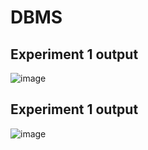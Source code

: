 # DBMS
## Experiment 1 output
![image](https://user-images.githubusercontent.com/112066316/193743197-043b7e50-48ef-407f-8495-2cb50650330d.png)
## Experiment 1 output
![image](https://user-images.githubusercontent.com/112066316/193743386-019b8d4c-f8bd-4b01-be22-f8b8b219f90d.png)

